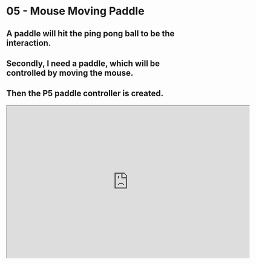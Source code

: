 # 05 - Mouse Moving Paddle

## A paddle will hit the ping pong ball to be the interaction.
## Secondly, I need a paddle, which will be controlled by moving the mouse.
## Then the P5 paddle controller is created.

<iframe width=640 height=402 src="https://editor.p5js.org/annabelle131/full/8yDYAT0CD"></iframe>
